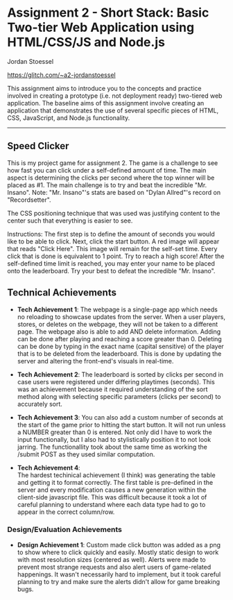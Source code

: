 Assignment 2 - Short Stack: Basic Two-tier Web Application using HTML/CSS/JS and Node.js  
===

Jordan Stoessel

https://glitch.com/~a2-jordanstoessel

This assignment aims to introduce you to the concepts and practice involved in creating a prototype (i.e. not deployment ready) two-tiered web application. The baseline aims of this assignment involve creating an application that demonstrates the use of several specific pieces of HTML, CSS, JavaScript, and Node.js functionality.

---

## Speed Clicker
This is my project game for assignment 2. The game is a challenge to see how fast you can click under a self-defined amount of time. The main aspect is determining the clicks per second where the top winner will be placed as #1. The main challenge is to try and beat the incredible "Mr. Insano". 
Note: "Mr. Insano"'s stats are based on "Dylan Allred"'s record on "Recordsetter". 

The CSS positioning technique that was used was justifying content to the center such that everything is easier to see. 

Instructions: The first step is to define the amount of seconds you would like to be able to click. Next, click the start button. A red image will appear that reads "Click Here". This image will remain for the self-set time. Every click that is done is equivalent to 1 point. Try to reach a high score! After the self-defined time limit is reached, you may enter your name to be placed onto the leaderboard. Try your best to defeat the incredible "Mr. Insano". 

## Technical Achievements
- **Tech Achievement 1**: 
The webpage is a single-page app which needs no reloading to showcase updates from the server. When a user players, stores, or deletes on the webpage, they will not be taken to a different page. The webpage also is able to add AND delete information. Adding can be done after playing and reaching a score greater than 0. Deleting can be done by typing in the exact name (capital sensitive) of the player that is to be deleted from the leaderboard. This is done by updating the server and altering the front-end's visuals in real-time.

- **Tech Achievement 2**: 
 The leaderboard is sorted by clicks per second in case users were registered under differing playtimes (seconds). This was an achievement because it required understanding of the sort method along with selecting specific parameters (clicks per second) to accurately sort.
 
 - **Tech Achievement 3**: 
  You can also add a custom number of seconds at the start of the game prior to hitting the start button. It will not run unless a NUMBER greater than 0 is entered. Not only did I have to work the input functionally, but I also had to stylistically position it to not look jarring. The functionallity took about the same time as working the /submit POST as they used similar computation.
  
  - **Tech Achievement 4**:  
  The hardest techinical achievement (I think) was generating the table and getting it to format correctly. The first table is pre-defined in the server and every modification causes a new generation within the client-side javascript file. This was difficult because it took a lot of careful planning to understand where each data type had to go to appear in the correct column/row. 

### Design/Evaluation Achievements
- **Design Achievement 1**: 
Custom made click button was added as a png to show where to click quickly and easily. Mostly static design to work with most resolution sizes (centered as well). Alerts were made to prevent most strange requests and also alert users of game-related happenings. It wasn't necessarily hard to implement, but it took careful planning to try and make sure the alerts didn't allow for game breaking bugs. 